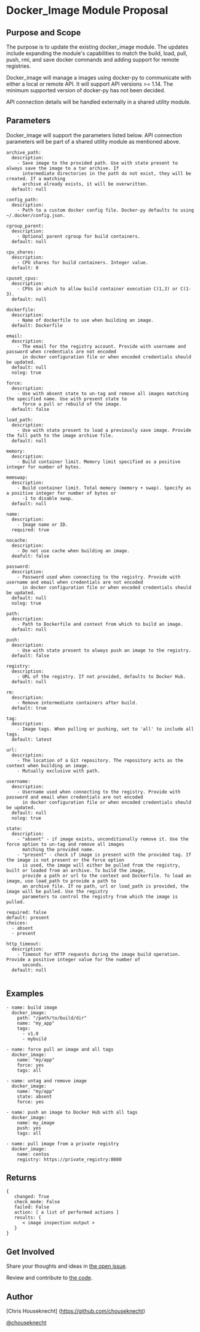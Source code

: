 
# Docker_Image Module Proposal

## Purpose and Scope

The purpose is to update the existing docker_image module. The updates include expanding the module's capabilities to
match the build, load, pull, push, rmi, and save docker commands and adding support for remote registries.


Docker_image will manage a images using docker-py to communicate with either a local or remote API. It will
support API versions >= 1.14. The minimum supported version of docker-py has not been decided.

API connection details will be handled externally in a shared utility module.

## Parameters

Docker_image will support the parameters listed below. API connection parameters will be part of a shared utility 
module as mentioned above.

```
archive_path:
  description:
    - Save image to the provided path. Use with state present to always save the image to a tar archive. If
      intermediate directories in the path do not exist, they will be created. If a matching
      archive already exists, it will be overwritten.
  default: null

config_path:
  description:
    - Path to a custom docker config file. Docker-py defaults to using ~/.docker/config.json.

cgroup_parent:
  description:
    - Optional parent cgroup for build containers.
  default: null

cpu_shares:
  description:
    - CPU shares for build containers. Integer value.
  default: 0

cpuset_cpus:
  description:
    - CPUs in which to allow build container execution C(1,3) or C(1-3).
  default: null

dockerfile:
  description:
    - Name of dockerfile to use when building an image.
  default: Dockerfile

email:
  description:
    - The email for the registry account. Provide with username and password when credentials are not encoded
      in docker configuration file or when encoded credentials should be updated.
  default: null
  nolog: true

force:
  description:
    - Use with absent state to un-tag and remove all images matching the specified name. Use with present state to
      force a pull or rebuild of the image.
  default: false

load_path:
  description:
    - Use with state present to load a previously save image. Provide the full path to the image archive file.
  default: null
  
memory:
  description:
    - Build container limit. Memory limit specified as a positive integer for number of bytes.

memswap:
  description:
    - Build container limit. Total memory (memory + swap). Specify as a positive integer for number of bytes or
      -1 to disable swap.
  default: null

name:
  description:
    - Image name or ID.
  required: true

nocache:
  description:
    - Do not use cache when building an image.
  deafult: false

password:
  description:
    - Password used when connecting to the registry. Provide with username and email when credentials are not encoded
      in docker configuration file or when encoded credentials should be updated.
  default: null
  nolog: true

path:
  description:
    - Path to Dockerfile and context from which to build an image.
  default: null

push:
  description:
    - Use with state present to always push an image to the registry.
  default: false

registry:
  description:
    - URL of the registry. If not provided, defaults to Docker Hub.
  default: null
  
rm:
  description:
    - Remove intermediate containers after build.
  default: true

tag:
  description:
    - Image tags. When pulling or pushing, set to 'all' to include all tags.
  default: latest

url:
  description:
    - The location of a Git repository. The repository acts as the context when building an image.
    - Mutually exclusive with path.

username:
  description:
    - Username used when connecting to the registry. Provide with password and email when credentials are not encoded 
      in docker configuration file or when encoded credentials should be updated.
  default: null
  nolog: true

state:
  description:
    - "absent" - if image exists, unconditionally remove it. Use the force option to un-tag and remove all images
      matching the provided name.
    - "present" - check if image is present with the provided tag. If the image is not present or the force option
      is used, the image will either be pulled from the registry, built or loaded from an archive. To build the image,
      provide a path or url to the context and Dockerfile. To load an image, use load_path to provide a path to
      an archive file. If no path, url or load_path is provided, the image will be pulled. Use the registry
      parameters to control the registry from which the image is pulled.
    
required: false
default: present
choices:
  - absent
  - present
  
http_timeout:
  description:
    - Timeout for HTTP requests during the image build operation. Provide a positive integer value for the number of
      seconds.
  default: null
  
```


## Examples

```
- name: build image
  docker_image:
    path: "/path/to/build/dir"
    name: "my_app"
    tags:
      - v1.0
      - mybuild

- name: force pull an image and all tags
  docker_image:
    name: "my/app"
    force: yes
    tags: all

- name: untag and remove image
  docker_image:
    name: "my/app"
    state: absent
    force: yes

- name: push an image to Docker Hub with all tags
  docker_image:
    name: my_image
    push: yes
    tags: all

- name: pull image from a private registry
  docker_image:
    name: centos
    registry: https://private_registry:8080

```


## Returns

```
{
   changed: True
   check_mode: False
   failed: False 
   action: [ a list of performed actions ] 
   results: {
      < image inspection output >
   }
}
```

## Get Involved

Share your thoughts and ideas in [the open issue](https://github.com/ansible/proposals/issues/1).

Review and contribute to [the code](https://github.com/ansible/docker).

## Author

[Chris Houseknecht] (https://github.com/chouseknecht)

[@chouseknecht](https://twitter.com/chouseknecht)
